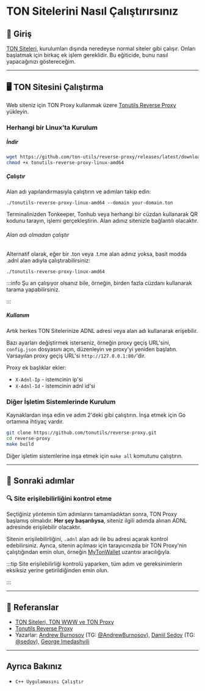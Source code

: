 # TON Sitelerini Nasıl Çalıştırırsınız

## 👋 Giriş

[TON Siteleri](https://blog.ton.org/ton-sites), kurulumları dışında neredeyse normal siteler gibi çalışır. Onları başlatmak için birkaç ek işlem gereklidir. Bu eğiticide, bunu nasıl yapacağınızı göstereceğim.

---

## 🖥 TON Sitesini Çalıştırma

Web siteniz için TON Proxy kullanmak üzere [Tonutils Reverse Proxy](https://github.com/tonutils/reverse-proxy) yükleyin.

### Herhangi bir Linux'ta Kurulum

##### İndir

```bash
wget https://github.com/ton-utils/reverse-proxy/releases/latest/download/tonutils-reverse-proxy-linux-amd64
chmod +x tonutils-reverse-proxy-linux-amd64
```

##### Çalıştır

Alan adı yapılandırmasıyla çalıştırın ve adımları takip edin:

```
./tonutils-reverse-proxy-linux-amd64 --domain your-domain.ton 
```

Terminalinizden Tonkeeper, Tonhub veya herhangi bir cüzdan kullanarak QR kodunu tarayın, işlemi gerçekleştirin. Alan adınız sitenizle bağlantılı olacaktır.

###### Alan adı olmadan çalıştır

Alternatif olarak, eğer bir .ton veya .t.me alan adınız yoksa, basit modda .adnl alan adıyla çalıştırabilirsiniz:

```
./tonutils-reverse-proxy-linux-amd64
```

:::info
Şu an çalışıyor olsanız bile, örneğin, birden fazla cüzdanı kullanarak tarama yapabilirsiniz.

:::

##### Kullanım

Artık herkes TON Sitelerinize ADNL adresi veya alan adı kullanarak erişebilir.

Bazı ayarları değiştirmek isterseniz, örneğin proxy geçiş URL'sini, `config.json` dosyasını açın, düzenleyin ve proxy'yi yeniden başlatın. Varsayılan proxy geçiş URL'si `http://127.0.0.1:80/`'dir.

Proxy ek başlıklar ekler:
- `X-Adnl-Ip` - istemcinin ip'si
- `X-Adnl-Id` - istemcinin adnl id'si

### Diğer İşletim Sistemlerinde Kurulum

Kaynaklardan inşa edin ve adım 2'deki gibi çalıştırın. İnşa etmek için Go ortamına ihtiyaç vardır.

```bash
git clone https://github.com/tonutils/reverse-proxy.git
cd reverse-proxy
make build
```

Diğer işletim sistemlerine inşa etmek için `make all` komutunu çalıştırın.

---

## 👀 Sonraki adımlar

### 🔍 Site erişilebilirliğini kontrol etme

Seçtiğiniz yöntemin tüm adımlarını tamamladıktan sonra, TON Proxy başlamış olmalıdır. **Her şey başarılıysa**, siteniz ilgili adımda alınan ADNL adresinde erişilebilir olacaktır.

Sitenin erişilebilirliğini, `.adnl` alan adı ile bu adresi açarak kontrol edebilirsiniz. Ayrıca, sitenin açılması için tarayıcınızda bir TON Proxy'nin çalıştığından emin olun, örneğin [MyTonWallet](https://mytonwallet.io/) uzantısı aracılığıyla.

:::tip
Site erişilebilirliği kontrolü yaparken, tüm adım ve gereksinimlerin eksiksiz yerine getirildiğinden emin olun.

:::

---

## 📌 Referanslar

 * [TON Siteleri, TON WWW ve TON Proxy](https://blog.ton.org/ton-sites)
 * [Tonutils Reverse Proxy](https://github.com/tonutils/reverse-proxy)
 * Yazarlar: [Andrew Burnosov](https://github.com/AndreyBurnosov) (TG: [@AndrewBurnosov](https://t.me/AndreyBurnosov)), [Daniil Sedov](https://gusarich.com) (TG: [@sedov](https://t.me/sedov)), [George Imedashvili](https://github.com/drforse)

---

## Ayrıca Bakınız
* `C++ Uygulamasını Çalıştır`